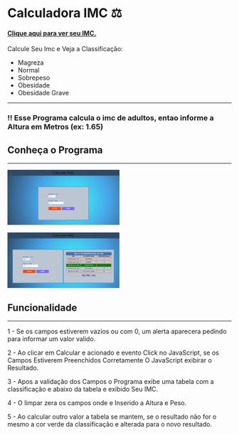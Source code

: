 # Calculadora IMC ⚖

####  <a href="https://klebson-antunes.github.io/Imc/">Clique aqui para ver seu IMC.</a>


<p>Calcule Seu Imc e Veja a Classificação:</p>
<ul>
  <li>Magreza</li>
  <li>Normal</li>
  <li>Sobrepeso</li>
  <li>Obesidade</li>
  <li>Obesidade Grave</li>
</ul> 
<hr>

### !! Esse Programa calcula o imc de adultos, entao informe a Altura em Metros (ex: 1.65)

## Conheça o Programa
<hr>
<p>
<img src="img/imc_2.png" width="50%">
</p>
<p>
<img src="img/imc_1.png" width="50%">
</p>

## Funcionalidade
<hr>
<p>1 - Se os campos estiverem vazios ou com 0, um alerta aparecera pedindo para informar um valor valido.
</p>
<p>
 2 - Ao clicar em Calcular e acionado e evento Click no JavaScript, se os Campos Estiverem Preenchidos Corretamente O JavaScript exibirar o Resultado.
</p>
<p>
3 - Apos a validação dos Campos o Programa exibe uma tabela com a classificação e abaixo da tabela e exibido Seu IMC.
</p>
<p>
4 - O limpar zera os campos onde e Inserido a Altura e Peso.
</p>
<p>
5 - Ao calcular outro valor a tabela se mantem, se o resultado não for o mesmo a cor verde da classificação e alterada para o novo resultado.
</p>

